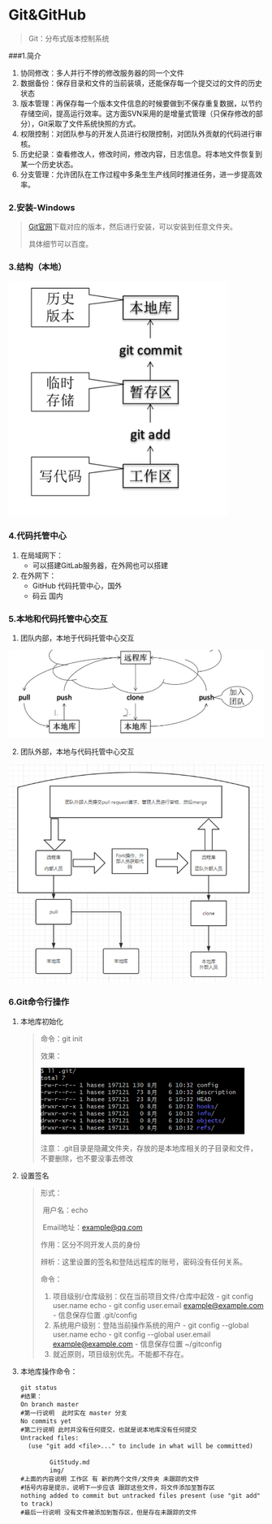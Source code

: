 # Git&GitHub

> Git：分布式版本控制系统

###1.简介

1. 协同修改：多人并行不悖的修改服务器的同一个文件
2. 数据备份：保存目录和文件的当前装填，还能保存每一个提交过的文件的历史状态
3. 版本管理：再保存每一个版本文件信息的时候要做到不保存重复数据，以节约存储空间，提高运行效率。这方面SVN采用的是增量式管理（只保存修改的部分），Git采取了文件系统快照的方式。
4. 权限控制：对团队参与的开发人员进行权限控制，对团队外贡献的代码进行审核。
5. 历史纪录：查看修改人，修改时间，修改内容，日志信息。将本地文件恢复到某一个历史状态。
6. 分支管理：允许团队在工作过程中多条生生产线同时推进任务，进一步提高效率。

### 2.安装-Windows

> [Git官网](https://git-scm.com/download/win)下载对应的版本，然后进行安装，可以安装到任意文件夹。
>
> 具体细节可以百度。

### 3.结构（本地）

![](img/结构.png)

### 4.代码托管中心

1. 在局域网下：
   - 可以搭建GitLab服务器，在外网也可以搭建
2. 在外网下：
   - GitHub 代码托管中心，国外
   - 码云 国内

### 5.本地和代码托管中心交互

1. 团队内部，本地于代码托管中心交互

![](img/本地和代码托管中心交互(团队内部).jpg)

2. 团队外部，本地与代码托管中心交互

![](img/本地和代码托管中心交互(外部).png)

### 6.Git命令行操作

1. 本地库初始化

   > 命令：git init
   >
   > 效果：
   >
   > ![](img/git.png)
   >
   > 注意：.git目录是隐藏文件夹，存放的是本地库相关的子目录和文件，不要删除，也不要没事去修改

2. 设置签名

   > 形式：
   >
   > ​	用户名：echo
   >
   > ​	Email地址：example@qq.com
   >
   > 作用：区分不同开发人员的身份
   >
   > 辨析：这里设置的签名和登陆远程库的账号，密码没有任何关系。
   >
   > 命令：
   >
   >  	1. 项目级别/仓库级别：仅在当前项目文件/仓库中起效
   >      - git config user.name echo
   >      - git config user.email example@example.com
   >      - 信息保存位置  .git/config
   >  	2. 系统用户级别：登陆当前操作系统的用户
   >      - git config --global user.name echo
   >      - git config --global user.email example@example.com
   >      - 信息保存位置 ~/gitconfig
   >  	3. 就近原则，项目级别优先。不能都不存在。

3. 本地库操作命令：

   ~~~shell
   git status
   #结果：
   On branch master 
   #第一行说明  此时实在 master 分支 
   No commits yet
   #第二行说明 此时并没有任何提交，也就是说本地库没有任何提交
   Untracked files:
     (use "git add <file>..." to include in what will be committed)
   
           GitStudy.md
           img/
   #上面的内容说明 工作区 有 新的两个文件/文件夹 未跟踪的文件
   #括号内容是提示，说明下一步应该 跟踪这些文件，将文件添加至暂存区
   nothing added to commit but untracked files present (use "git add" to track)
   #最后一行说明 没有文件被添加到暂存区，但是存在未跟踪的文件
   ~~~

   